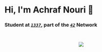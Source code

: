 # Hi, I'm Achraf Nouri 👋  
### Student at <a href="">*`1337`*</a>, part of the <a href="">*`42`*</a> Network  

<!--
<div align="center">
  <a href="<a href="https://github.com/achnouri/badge42"><img src="https://badge.mediaplus.ma/bluebinary/achnouri"/></a>
</div>
-->
<br>
<p align="center">
  <a href="https://www.linkedin.com/in/achraf-nouri/">
    <img src="https://img.shields.io/badge/LinkedIn-0A66C2?style=for-the-badge&logo=linkedin&logoColor=white" />
  </a>
  <!--<a href="https://github.com/achnouri">
    <img src="https://img.shields.io/badge/GitHub-181717?style=for-the-badge&logo=github&logoColor=white" />
  </a><br>
  <a href="https://tryhackme.com/p/achnr">
    <img src="https://img.shields.io/badge/TryHackMe-achnr-red?style=for-the-badge&logo=tryhackme&logoColor=white" />
  </a>
  <a href="https://app.hackthebox.com/profile/1859770">
    <img src="https://img.shields.io/badge/HackTheBox-achnr-green?style=for-the-badge&logo=hack-the-box&logoColor=white" />
  </a>-->
</p>

<!--
## 📊 GitHub Stats  

<div align="center" width="100%">
  <a href="https://github.com/achnouri">
    <img src="https://github-readme-stats.vercel.app/api/top-langs/?username=achnouri&theme=dark&bg_color=00000000&text_color=9A9A9A&show_icons=true&icon_color=ff8070&hide_border=false&border_color=2c2f34&hide=Objective-C,CPP,CMake,HTML,BASH,SH&size_weight=0.5&count_weight=0.5&title_color=dbdbdb" width="37%" />
  </a>
  <a href="https://github.com/achnouri">
    <img src="https://github-readme-stats.vercel.app/api?username=achnouri&theme=dark&bg_color=00000000&text_color=9A9A9A&show_icons=true&icon_color=ff8070&ring_color=c4e3ff&hide_border=false&border_color=2c2f34&line_height=30&show=prs_merged,prs_merged_percentage&custom_title=General%20Stats%20(1%20Year)&title_color=dbdbdb" width="58%" />
  </a>
</div> 

---


## 🛠️ Tech Stack  

<div align="center">

<img src="https://img.shields.io/badge/C-00599C?style=for-the-badge&logo=c&logoColor=white" />
<img src="https://img.shields.io/badge/C++-00427E?style=for-the-badge&logo=cplusplus&logoColor=white" />
<img src="https://img.shields.io/badge/Python-3776AB?style=for-the-badge&logo=python&logoColor=white" />
<img src="https://img.shields.io/badge/Bash-4EAA25?style=for-the-badge&logo=gnu-bash&logoColor=white" />
<img src="https://img.shields.io/badge/JavaScript-F7DF1E?style=for-the-badge&logo=javascript&logoColor=black" />
<img src="https://img.shields.io/badge/HTML5-E34F26?style=for-the-badge&logo=html5&logoColor=white" />
<img src="https://img.shields.io/badge/CSS3-1572B6?style=for-the-badge&logo=css3&logoColor=white" />
<img src="https://img.shields.io/badge/Linux-FCC624?style=for-the-badge&logo=linux&logoColor=black" />
<img src="https://img.shields.io/badge/Kali_Linux-557C94?style=for-the-badge&logo=kali-linux&logoColor=white" />
<img src="https://img.shields.io/badge/Ubuntu-E95420?style=for-the-badge&logo=ubuntu&logoColor=white" />
<img src="https://img.shields.io/badge/Docker-2496ED?style=for-the-badge&logo=docker&logoColor=white" />
<img src="https://img.shields.io/badge/Git-F05032?style=for-the-badge&logo=git&logoColor=white" />
<img src="https://img.shields.io/badge/GitHub_Actions-2088FF?style=for-the-badge&logo=github-actions&logoColor=white" />
<img src="https://img.shields.io/badge/Lighttpd-004687?style=for-the-badge&logo=apache&logoColor=white" />
<img src="https://img.shields.io/badge/MySQL-4479A1?style=for-the-badge&logo=mysql&logoColor=white" />
<img src="https://img.shields.io/badge/PostgreSQL-336791?style=for-the-badge&logo=postgresql&logoColor=white" />
<img src="https://img.shields.io/badge/SQLite-003B57?style=for-the-badge&logo=sqlite&logoColor=white" />
<img src="https://img.shields.io/badge/Metasploit-FF6F61?style=for-the-badge&logo=metasploit&logoColor=white" />
<img src="https://img.shields.io/badge/Nmap-9A00FF?style=for-the-badge&logo=nmap&logoColor=white" />
<img src="https://img.shields.io/badge/Wireshark-1B9AD4?style=for-the-badge&logo=wireshark&logoColor=white" />
<img src="https://img.shields.io/badge/PortSwigger-FF6A00?style=for-the-badge&logo=portswigger&logoColor=white" />
<img src="https://img.shields.io/badge/Burp_Suite-EE6C4D?style=for-the-badge&logo=burpsuite&logoColor=white" />
<img src="https://img.shields.io/badge/OWASP-000000?style=for-the-badge&logo=owasp&logoColor=white" />
<img src="https://img.shields.io/badge/VMware-607078?style=for-the-badge&logo=vmware&logoColor=white" />
<img src="https://img.shields.io/badge/VirtualBox-183A61?style=for-the-badge&logo=virtualbox&logoColor=white" />
<img src="https://img.shields.io/badge/TensorFlow-FF6F00?style=for-the-badge&logo=tensorflow&logoColor=white" />
<img src="https://img.shields.io/badge/PyTorch-EE4C2C?style=for-the-badge&logo=pytorch&logoColor=white" />
<img src="https://img.shields.io/badge/OpenCV-5C3EE8?style=for-the-badge&logo=opencv&logoColor=white" />
<img src="https://img.shields.io/badge/Scikit--Learn-F7931E?style=for-the-badge&logo=scikit-learn&logoColor=white" />
<img src="https://img.shields.io/badge/Jupyter-F37626?style=for-the-badge&logo=jupyter&logoColor=white" />
</div>

-->
